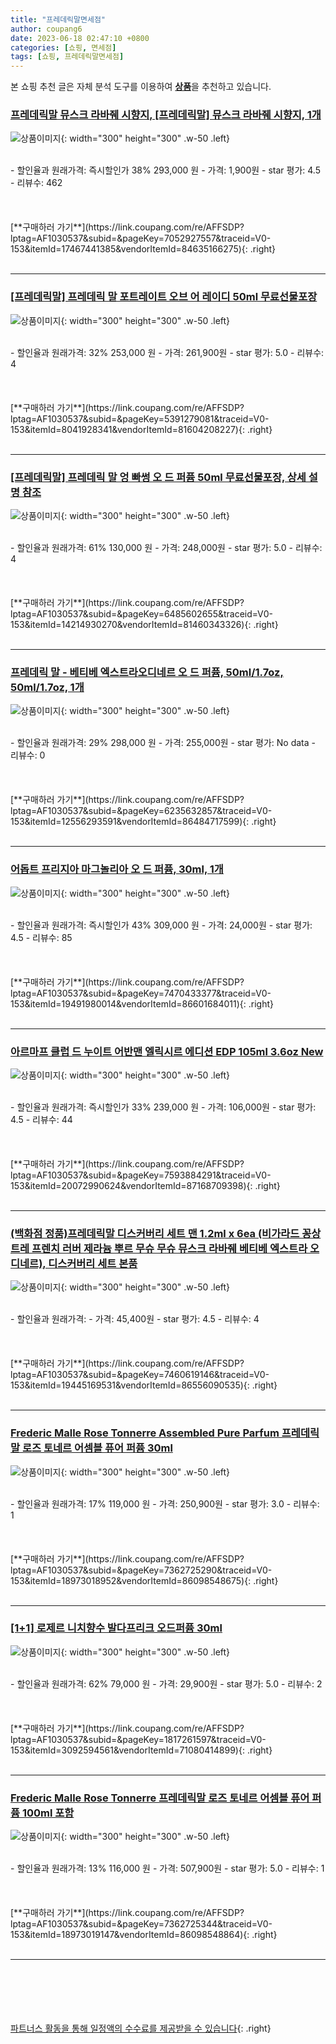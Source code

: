 ```yaml
---
title: "프레데릭말면세점"
author: coupang6
date: 2023-06-18 02:47:10 +0800
categories: [쇼핑, 면세점]
tags: [쇼핑, 프레데릭말면세점]
---
```


본 쇼핑 추천 글은 자체 분석 도구를 이용하여 [**상품**](https://link.coupang.com/a/bao1ui)을 추천하고 있습니다.

### [프레데릭말 뮤스크 라바줴 시향지, [프레데릭말] 뮤스크 라바줴 시향지, 1개](https://link.coupang.com/re/AFFSDP?lptag=AF1030537&subid=&pageKey=7052927557&traceid=V0-153&itemId=17467441385&vendorItemId=84635166275)

![상품이미지](https://thumbnail8.coupangcdn.com/thumbnails/remote/230x230ex/image/vendor_inventory/fecb/f0cc9e40a4083511aaa44946b836d4e84a8b062ac914cc44b16481936449.png){: width="300" height="300" .w-50 .left}


<br>
- 할인율과 원래가격: 즉시할인가 38%  293,000   원
- 가격: 1,900원
- star 평가: 4.5
- 리뷰수: 462
<br>
<br>
<br>
<br>
[**구매하러 가기**](https://link.coupang.com/re/AFFSDP?lptag=AF1030537&subid=&pageKey=7052927557&traceid=V0-153&itemId=17467441385&vendorItemId=84635166275){: .right}
<br>
<br>

---

### [[프레데릭말] 프레데릭 말 포트레이트 오브 어 레이디 50ml 무료선물포장](https://link.coupang.com/re/AFFSDP?lptag=AF1030537&subid=&pageKey=5391279081&traceid=V0-153&itemId=8041928341&vendorItemId=81604208227)

![상품이미지](https://thumbnail10.coupangcdn.com/thumbnails/remote/230x230ex/image/vendor_inventory/d499/e1e3f2c0a73b0465fb92df8606e3d9b1da08e0c51d3682a68897b70e618d.jpg){: width="300" height="300" .w-50 .left}


<br>
- 할인율과 원래가격: 32%  253,000   원
- 가격: 261,900원
- star 평가: 5.0
- 리뷰수: 4
<br>
<br>
<br>
<br>
[**구매하러 가기**](https://link.coupang.com/re/AFFSDP?lptag=AF1030537&subid=&pageKey=5391279081&traceid=V0-153&itemId=8041928341&vendorItemId=81604208227){: .right}
<br>
<br>

---

### [[프레데릭말] 프레데릭 말 엉 빠썽 오 드 퍼퓸 50ml 무료선물포장, 상세 설명 참조](https://link.coupang.com/re/AFFSDP?lptag=AF1030537&subid=&pageKey=6485602655&traceid=V0-153&itemId=14214930270&vendorItemId=81460343326)

![상품이미지](https://thumbnail10.coupangcdn.com/thumbnails/remote/230x230ex/image/vendor_inventory/5254/0a3ea06a06c2f1d27c926f67f1732fe996b24142bd2639f9c248d2a80c34.jpg){: width="300" height="300" .w-50 .left}


<br>
- 할인율과 원래가격: 61%  130,000   원
- 가격: 248,000원
- star 평가: 5.0
- 리뷰수: 4
<br>
<br>
<br>
<br>
[**구매하러 가기**](https://link.coupang.com/re/AFFSDP?lptag=AF1030537&subid=&pageKey=6485602655&traceid=V0-153&itemId=14214930270&vendorItemId=81460343326){: .right}
<br>
<br>

---

### [프레데릭 말 - 베티베 엑스트라오디네르 오 드 퍼퓸, 50ml/1.7oz, 50ml/1.7oz, 1개](https://link.coupang.com/re/AFFSDP?lptag=AF1030537&subid=&pageKey=6235632857&traceid=V0-153&itemId=12556293591&vendorItemId=86484717599)

![상품이미지](https://thumbnail10.coupangcdn.com/thumbnails/remote/230x230ex/image/vendor_inventory/d17e/70630a9bb492056ffaf9eba8ef6c4e9e2b385ca1107a626ae0a6675c9944.jpg){: width="300" height="300" .w-50 .left}


<br>
- 할인율과 원래가격: 29%  298,000   원
- 가격: 255,000원
- star 평가: No data
- 리뷰수: 0
<br>
<br>
<br>
<br>
[**구매하러 가기**](https://link.coupang.com/re/AFFSDP?lptag=AF1030537&subid=&pageKey=6235632857&traceid=V0-153&itemId=12556293591&vendorItemId=86484717599){: .right}
<br>
<br>

---

### [어돕트 프리지아 마그놀리아 오 드 퍼퓸, 30ml, 1개](https://link.coupang.com/re/AFFSDP?lptag=AF1030537&subid=&pageKey=7470433377&traceid=V0-153&itemId=19491980014&vendorItemId=86601684011)

![상품이미지](https://thumbnail8.coupangcdn.com/thumbnails/remote/230x230ex/image/retail/images/2023/07/17/10/4/3860d02a-f946-4a80-9699-9a1b066f8b2d.jpg){: width="300" height="300" .w-50 .left}


<br>
- 할인율과 원래가격: 즉시할인가 43%  309,000   원
- 가격: 24,000원
- star 평가: 4.5
- 리뷰수: 85
<br>
<br>
<br>
<br>
[**구매하러 가기**](https://link.coupang.com/re/AFFSDP?lptag=AF1030537&subid=&pageKey=7470433377&traceid=V0-153&itemId=19491980014&vendorItemId=86601684011){: .right}
<br>
<br>

---

### [아르마프 클럽 드 누이트 어반맨 엘릭시르 에디션 EDP 105ml 3.6oz New](https://link.coupang.com/re/AFFSDP?lptag=AF1030537&subid=&pageKey=7593884291&traceid=V0-153&itemId=20072990624&vendorItemId=87168709398)

![상품이미지](https://thumbnail10.coupangcdn.com/thumbnails/remote/230x230ex/image/vendor_inventory/c37c/270917219ca5dc87c8ff39cb3f45ddf6a6ef231f9082fb10afb882eab585.jpg){: width="300" height="300" .w-50 .left}


<br>
- 할인율과 원래가격: 즉시할인가 33%  239,000   원
- 가격: 106,000원
- star 평가: 4.5
- 리뷰수: 44
<br>
<br>
<br>
<br>
[**구매하러 가기**](https://link.coupang.com/re/AFFSDP?lptag=AF1030537&subid=&pageKey=7593884291&traceid=V0-153&itemId=20072990624&vendorItemId=87168709398){: .right}
<br>
<br>

---

### [(백화점 정품)프레데릭말 디스커버리 세트 맨 1.2ml x 6ea (비가라드 꽁상트레 프렌치 러버 제라늄 뿌르 무슈 무슈 뮤스크 라바줴 베티베 엑스트라 오디네르), 디스커버리 세트 본품](https://link.coupang.com/re/AFFSDP?lptag=AF1030537&subid=&pageKey=7460619146&traceid=V0-153&itemId=19445169531&vendorItemId=86556090535)

![상품이미지](https://thumbnail6.coupangcdn.com/thumbnails/remote/230x230ex/image/vendor_inventory/da56/daed87e0f3f949a9ea5a2659a5abd702a62200b91b542f70faf588800d57.jpg){: width="300" height="300" .w-50 .left}


<br>
- 할인율과 원래가격: 
- 가격: 45,400원
- star 평가: 4.5
- 리뷰수: 4
<br>
<br>
<br>
<br>
[**구매하러 가기**](https://link.coupang.com/re/AFFSDP?lptag=AF1030537&subid=&pageKey=7460619146&traceid=V0-153&itemId=19445169531&vendorItemId=86556090535){: .right}
<br>
<br>

---

### [Frederic Malle Rose Tonnerre Assembled Pure Parfum 프레데릭말 로즈 토네르 어셈블 퓨어 퍼퓸 30ml](https://link.coupang.com/re/AFFSDP?lptag=AF1030537&subid=&pageKey=7362725290&traceid=V0-153&itemId=18973018952&vendorItemId=86098548675)

![상품이미지](https://thumbnail8.coupangcdn.com/thumbnails/remote/230x230ex/image/vendor_inventory/60f3/80edcd1de81add1009aa0959f834da8d7de3d87a21191203aeb0c651cd3b.jpg){: width="300" height="300" .w-50 .left}


<br>
- 할인율과 원래가격: 17%  119,000   원
- 가격: 250,900원
- star 평가: 3.0
- 리뷰수: 1
<br>
<br>
<br>
<br>
[**구매하러 가기**](https://link.coupang.com/re/AFFSDP?lptag=AF1030537&subid=&pageKey=7362725290&traceid=V0-153&itemId=18973018952&vendorItemId=86098548675){: .right}
<br>
<br>

---

### [[1+1] 로제르 니치향수 발다프리크 오드퍼퓸 30ml](https://link.coupang.com/re/AFFSDP?lptag=AF1030537&subid=&pageKey=1817261597&traceid=V0-153&itemId=3092594561&vendorItemId=71080414899)

![상품이미지](https://thumbnail9.coupangcdn.com/thumbnails/remote/230x230ex/image/vendor_inventory/4fe0/2b455c48e18019f9a1d6115f9a851ba4e00b06d3befe9ebb4a05b7c5dd8a.jpg){: width="300" height="300" .w-50 .left}


<br>
- 할인율과 원래가격: 62%  79,000   원
- 가격: 29,900원
- star 평가: 5.0
- 리뷰수: 2
<br>
<br>
<br>
<br>
[**구매하러 가기**](https://link.coupang.com/re/AFFSDP?lptag=AF1030537&subid=&pageKey=1817261597&traceid=V0-153&itemId=3092594561&vendorItemId=71080414899){: .right}
<br>
<br>

---

### [Frederic Malle Rose Tonnerre 프레데릭말 로즈 토네르 어셈블 퓨어 퍼퓸 100ml 포함](https://link.coupang.com/re/AFFSDP?lptag=AF1030537&subid=&pageKey=7362725344&traceid=V0-153&itemId=18973019147&vendorItemId=86098548864)

![상품이미지](https://thumbnail8.coupangcdn.com/thumbnails/remote/230x230ex/image/vendor_inventory/60f3/80edcd1de81add1009aa0959f834da8d7de3d87a21191203aeb0c651cd3b.jpg){: width="300" height="300" .w-50 .left}


<br>
- 할인율과 원래가격: 13%  116,000   원
- 가격: 507,900원
- star 평가: 5.0
- 리뷰수: 1
<br>
<br>
<br>
<br>
[**구매하러 가기**](https://link.coupang.com/re/AFFSDP?lptag=AF1030537&subid=&pageKey=7362725344&traceid=V0-153&itemId=18973019147&vendorItemId=86098548864){: .right}
<br>
<br>

---
<br><br><br><br><br> [파트너스 활동을 통해 일정액의 수수료를 제공받을 수 있습니다](https://link.coupang.com/a/bao1ui){: .right}